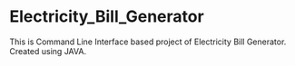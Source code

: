 # Electricity_Bill_Generator
This is Command Line Interface based project of Electricity Bill Generator. Created using JAVA.
